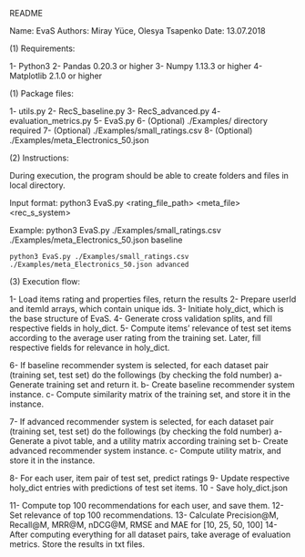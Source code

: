 README

Name: EvaS
Authors: Miray Yüce, Olesya Tsapenko
Date: 13.07.2018


(1) Requirements:

1- Python3
2- Pandas 0.20.3 or higher
3- Numpy 1.13.3 or higher
4- Matplotlib 2.1.0 or higher

(1) Package files:

1- utils.py
2- RecS_baseline.py
3- RecS_advanced.py
4- evaluation_metrics.py
5- EvaS.py
6- (Optional) ./Examples/ directory required
7- (Optional) ./Examples/small_ratings.csv
8- (Optional) ./Examples/meta_Electronics_50.json

(2) Instructions:

During execution, the program should be able to create folders and files in local directory.

Input format: 
	python3 EvaS.py <rating_file_path> <meta_file> <rec_s_system> 
    
Example: 
	python3 EvaS.py ./Examples/small_ratings.csv ./Examples/meta_Electronics_50.json baseline

	python3 EvaS.py ./Examples/small_ratings.csv ./Examples/meta_Electronics_50.json advanced

(3) Execution flow:

1- Load items rating and properties files, return the results
2- Prepare userId and itemId arrays, which contain unique ids.
3- Initiate holy_dict, which is the base structure of EvaS.
4- Generate cross validation splits, and fill respective fields in holy_dict.
5- Compute items’ relevance of test set items according to the average user rating from the training set. Later, fill respective fields for relevance in holy_dict.

6- If baseline recommender system is selected, for each dataset pair (training set, test set) do the followings (by checking the fold number)
	a- Generate training set and return it.
	b- Create baseline recommender system instance.
	c- Compute similarity matrix of the training set, and store it in the instance.

7- If advanced recommender system is selected, for each dataset pair (training set, test set) do the followings (by checking the fold number)
	a- Generate a pivot table, and a utility matrix according training set 
	b- Create advanced recommender system instance.
	c- Compute utility matrix, and store it in the instance.
	
8- For each user, item pair of test set, predict ratings
9- Update respective holy_dict entries with predictions of test set items.
10 - Save holy_dict.json

11- Compute top 100 recommendations for each user, and save them.
12- Set relevance of top 100 recommendations. 
13- Calculate Precision@M, Recall@M, MRR@M, nDCG@M, RMSE and MAE for [10, 25, 50, 100] 
14- After computing everything for all dataset pairs, take average of evaluation metrics. Store the results in txt files.
